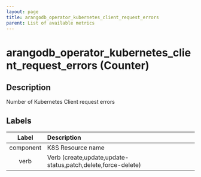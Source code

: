 ```yaml
---
layout: page
title: arangodb_operator_kubernetes_client_request_errors
parent: List of available metrics
---
```


# arangodb_operator_kubernetes_client_request_errors (Counter)

## Description

Number of Kubernetes Client request errors

## Labels

|   Label   | Description                                                  |
|:---------:|:-------------------------------------------------------------|
| component | K8S Resource name                                            |
|   verb    | Verb (create,update,update-status,patch,delete,force-delete) |
